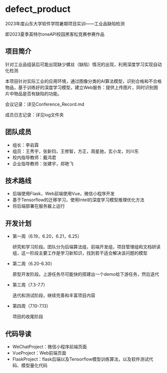 # defect_product

2023年度山东大学软件学院暑期项目实训——工业品缺陷检测

即2023夏季英特尔oneAPI校园黑客松竞赛参赛作品

## 项目简介

针对工业品组装后可能出现缺少螺丝（缺陷）情况的出现，利用深度学习实现自动化检测

本项目针对实际工业的应用环境，通过图像分类的AI算法模型，识别合格和不合格物品，基于训练好的深度学习模型，建立Web服务：提供上传图片，同时识别图片中物品是否有缺陷的功能。

会议记录：详见Conference_Record.md

成员日志记录：详见log文件夹

## 团队成员

- 组长：李岩霖
- 组员：王秀宇，张新钧，王修智，方正，周星驰，玄小龙，刘川东
- 校内指导教师：戴鸿君
- 企业指导教师：张建宇，郑艳飞

## 技术路线

- 后端使用Flask，Web前端使用Vue，微信小程序开发
- 基于Tensorflow的迁移学习，使用Intel的深度学习模型推理优化方法
- 将后端部署在服务器上运行

## 开发计划

- 第一周（6.19，6.20，6.21，6.25）

  研究和学习阶段。团队分为后端算法组，前端开发组，项目管理组和文档研读组，这一阶段主要工作是学习新知识，找到若干适合解决该问题的模型

- 第二周（6.20-6.30）

  原型开发阶段。上游任务尽可能快的搭建出一个demo给下游任务，然后迭代

- 第三周（7.3-7.7）

  迭代和测试阶段，继续完善和丰富项目内容

- 第四周（7.10-7.13）

  项目的收尾阶段

## 代码导读

- WeChatProject：微信小程序前端页面
- VueProject：Web前端页面
- FlaskProject：flask后端以及Tensorflow模型训练算法，以及软件测试代码、模型量化代码
